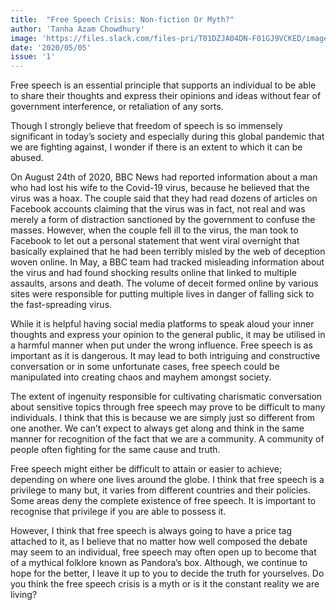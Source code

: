 ```yaml
---
title:  "Free Speech Crisis: Non-fiction Or Myth?"
author: 'Tanha Azam Chowdhury'
image: 'https://files.slack.com/files-pri/T01DZJA04DN-F01GJ9VCKED/image_from_ios.jpg?pub_secret=c994225589'
date: '2020/05/05'
issue: '1'
---
```


Free speech is an essential principle that supports an individual to be able to share their thoughts and express their opinions and ideas without fear of government interference, or retaliation of any sorts. 

Though I strongly believe that freedom of speech is so immensely significant in today’s society and especially during this global pandemic that we are fighting against, I wonder if there is an extent to which it can be abused. 

On August 24th of 2020, BBC News had reported information about a man who had lost his wife to the Covid-19 virus, because he believed that the virus was a hoax. The couple said that they had read dozens of articles on Facebook accounts claiming that the virus was in fact, not real and was merely a form of distraction sanctioned by the government to confuse the masses. However, when the couple fell ill to the virus, the man took to Facebook to let out a personal statement that went viral overnight that basically explained that he had been terribly misled by the web of deception woven online. In May, a BBC team had tracked misleading information about the virus and had found shocking results online that linked to multiple assaults, arsons and death. The volume of deceit formed online by various sites were responsible for putting multiple lives in danger of falling sick to the fast-spreading virus. 

While it is helpful having social media platforms to speak aloud your inner thoughts and express your opinion to the general public, it may be utilised in a harmful manner when put under the wrong influence. Free speech is as important as it is dangerous. It may lead to both intriguing and constructive conversation or in some unfortunate cases, free speech could be manipulated into creating chaos and mayhem amongst society. 

The extent of ingenuity responsible for cultivating charismatic conversation about sensitive topics through free speech may prove to be difficult to many individuals. I think that this is because we are simply just so different from one another. We can’t expect to always get along and think in the same manner for recognition of the fact that we are a community. A community of people often fighting for the same cause and truth. 

Free speech might either be difficult to attain or easier to achieve; depending on where one lives around the globe. I think that free speech is a privilege to many but, it varies from different countries and their policies. Some areas deny the complete existence of free speech. It is important to recognise that privilege if you are able to possess it. 

However, I think that free speech is always going to have a price tag attached to it, as I believe that no matter how well composed the debate may seem to an individual, free speech may often open up to become that of a mythical folklore known as Pandora’s box. Although, we continue to hope for the better, I leave it up to you to decide the truth for yourselves. Do you think the free speech crisis is a myth or is it the constant reality we are living?
